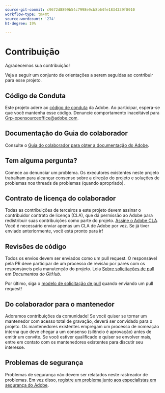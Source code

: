 ```yaml
---
source-git-commit: c9672d8899b54c7998e9cb8b64fe1834339f8010
workflow-type: tm+mt
source-wordcount: '274'
ht-degree: 19%

---
```

# Contribuição

Agradecemos sua contribuição!

Veja a seguir um conjunto de orientações a serem seguidas ao contribuir para esse projeto.

## Código de Conduta

Este projeto adere ao [código de conduta](code-of-conduct.md) da Adobe. Ao participar,
espera-se que você mantenha esse código. Denuncie comportamento inaceitável para
[Grp-opensourceoffice@adobe.com](mailto:Grp-opensourceoffice@adobe.com).

## Documentação do Guia do colaborador

Consulte o [Guia do colaborador para obter a documentação do Adobe](https://experienceleague.adobe.com/br/docs/contributor/contributor-guide/introduction).

## Tem alguma pergunta?

Comece ao denunciar um problema. Os executores existentes neste projeto trabalham para alcançar
consenso sobre a direção do projeto e soluções de problemas nos threads de problemas
(quando apropriado).

## Contrato de licença do colaborador

Todas as contribuições de terceiros a este projeto devem assinar o contribuidor
contrato de licença (CLA), que dá permissão ao Adobe para redistribuir suas contribuições
como parte do projeto. [Assine o Adobe CLA](https://opensource.adobe.com/cla.html). Você
é necessário enviar apenas um CLA de Adobe por vez. Se já tiver enviado anteriormente,
você está pronto para ir!

## Revisões de código

Todos os envios devem ser enviados como um pull request. O responsável pela PR deve participar de um processo de revisão por pares com os responsáveis pela manutenção do projeto. Leia [Sobre solicitações de pull](https://docs.github.com/en/pull-requests/collaborating-with-pull-requests/proposing-changes-to-your-work-with-pull-requests/about-pull-requests) em _Documentos do GitHub_.

Por último, siga o [modelo de solicitação de pull](PULL_REQUEST_TEMPLATE.md) quando
enviando um pull request!

## Do colaborador para o mantenedor

Adoramos contribuições da comunidade! Se você quiser se tornar um mantenedor com acesso total de gravação, deverá ser convidado para o projeto. Os mantenedores existentes empregam um processo de nomeação interna que deve chegar a um consenso (silêncio é aprovação) antes de emitir um convite. Se você estiver qualificado e quiser se envolver mais, entre em contato com os mantenedores existentes para discutir seu interesse.

## Problemas de segurança

Problemas de segurança não devem ser relatados neste rastreador de problemas. Em vez disso, [registre um problema junto aos especialistas em segurança do Adobe](https://helpx.adobe.com/br/security/alertus.html).
